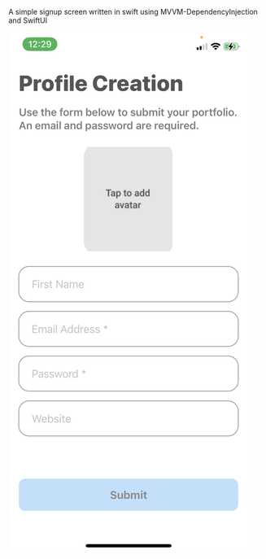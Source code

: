 A simple signup screen written in swift using MVVM-DependencyInjection and SwiftUI

[![Video Preview](https://github.com/vineetsgh11/PreviewVideo/blob/main/IMG_1B1C3FC3BED5-1.jpeg)](https://github.com/vineetsgh11/PreviewVideo/blob/main/RPReplay_Final1633319920.mov)
